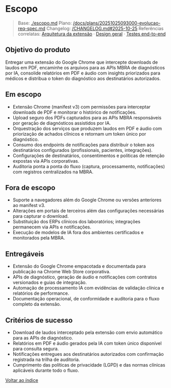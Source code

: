 # Escopo

> Base: [./escopo.md](./escopo.md)
> Plano: [/docs/plans/20251025093000-evolucao-req-spec.md](/docs/plans/20251025093000-evolucao-req-spec.md)
> Changelog: [/CHANGELOG.md#2025-10-25](/CHANGELOG.md#2025-10-25)
> Referências correlatas: [Arquitetura da extensão](/req/01-arquitetura/arquitetura-da-extensao-spec.md) · [Design geral](/req/02-design/design-geral-spec.md) · [Testes end-to-end](/req/04-testes-e-validacao/testes-end-to-end-spec.md)

## Objetivo do produto
Entregar uma extensão do Google Chrome que intercepte downloads de laudos em PDF, encaminhe os arquivos para as APIs MBRA de diagnósticos por IA, consolide relatórios em PDF e áudio com insights priorizados para médicos e distribua o token do diagnóstico aos destinatários autorizados.

## Em escopo
- Extensão Chrome (manifest v3) com permissões para interceptar downloads de PDF e monitorar o histórico de notificações.
- Upload seguro dos PDFs capturados para as APIs MBRA responsáveis por geração de diagnósticos assistidos por IA.
- Orquestração dos serviços que produzem laudos em PDF e áudio com priorização de achados clínicos e retornam um token único por diagnóstico.
- Consumo dos endpoints de notificações para distribuir o token aos destinatários configurados (profissionais, pacientes, integrações).
- Configurações de destinatários, consentimentos e políticas de retenção expostas via APIs corporativas.
- Auditoria ponta a ponta do fluxo (captura, processamento, notificações) com registros centralizados na MBRA.

## Fora de escopo
- Suporte a navegadores além do Google Chrome ou versões anteriores ao manifest v3.
- Alterações em portais de terceiros além das configurações necessárias para capturar o download.
- Substituição dos ERPs clínicos dos laboratórios; integrações permanecem via APIs e notificações.
- Execução de modelos de IA fora dos ambientes certificados e monitorados pela MBRA.

## Entregáveis
- Extensão do Google Chrome empacotada e documentada para publicação na Chrome Web Store corporativa.
- APIs de diagnóstico, geração de áudio e notificações com contratos versionados e guias de integração.
- Automação de processamento IA com evidências de validação clínica e relatórios de performance.
- Documentação operacional, de conformidade e auditoria para o fluxo completo da extensão.

## Critérios de sucesso
- Download de laudos interceptado pela extensão com envio automático para as APIs de diagnóstico.
- Relatórios em PDF e áudio gerados pela IA com token único disponível para consulta segura.
- Notificações entregues aos destinatários autorizados com confirmação registrada na trilha de auditoria.
- Cumprimento das políticas de privacidade (LGPD) e das normas clínicas aplicáveis durante todo o fluxo.

[Voltar ao índice](README-spec.md)
